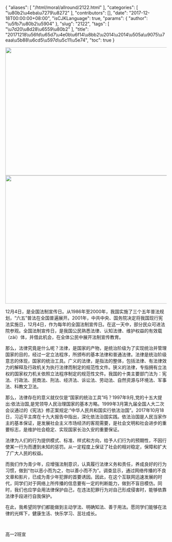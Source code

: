 {
    "aliases": [
        "/html/moral/allround/2122.html"
    ],
    "categories": [
        "\u80b2\u4eba\u7279\u8272"
    ],
    "contributors": [],
    "date": "2017-12-18T00:00:00+08:00",
    "isCJKLanguage": true,
    "params": {
        "author": "\u5fb7\u80b2\u5904"
    },
    "slug": "2122",
    "tags": [
        "\u7d20\u8d28\u6559\u80b2"
    ],
    "title": "20171218\u56fd\u65d7\u4e0b\u6f14\u8bb2\u2014\u2014\u505a\u9075\u7eaa\u5b88\u6cd5\u597d\u5c11\u5e74",
    "toc": true
}


<img
    src="https://cdn.tfls.online/mirror/full/0c3ba8f3a064e1c1f92600a4b844f826a49e1e45.jpg"
    style="display:block;margin-left:auto;margin-right:auto;"
    decoding="async"
    fetchpriority="auto"
    loading="lazy"
    height="400"
    width="600"
/>
<img
    src="https://cdn.tfls.online/mirror/full/077c7f69f65bdee5c152d033eab0b7ac189c653b.jpg"
    style="display:block;margin-left:auto;margin-right:auto;"
    decoding="async"
    fetchpriority="auto"
    loading="lazy"
    height="400"
    width="600"
/>




  





  





12月4日，是全国法制宣传日。从1986年至2000年，我国实施了三个五年普法规划，“六五”普法在全国普遍展开。2001年，中共中央、国务院决定将我国现行宪法实施日，12月4日，作为每年的全国法制宣传日。在这一天中，部分民众可进法院参观。全国法制宣传日，是我国公民熟悉法律、认知法律、维护权益的有效载（zài）体，并借此机会，在全体公民中展开法制宣传教育。




那么，法律究竟是什么呢？法律，是国家的产物，是统治阶级为了实现统治并管理国家的目的，经过一定立法程序，所颁布的基本法律和普通法律。法律是统治阶级意志的体现，国家的统治工具。广义的法律，是指法的整体，包括法律、有法律效力的解释及行政机关为执行法律而制定的规范性文件。狭义的法律，专指拥有立法权的国家权力机关依照立法程序制定的规范性文件。我国的十类主要部门法为：宪法、行政法、民商法、刑法、经济法、诉讼法、劳动法、自然资源与环境法、军事法、科教文卫法。




那么，法律存在的意义就仅仅是“国家的统治工具”吗？1997年9月,党的十五大提出:依法治国,是党领导人民治理国家的基本方略。1999年3月第九届全国人大二次会议通过的《宪法》修正案规定:“中华人民共和国实行依法治国”。2017年10月18日，习近平主席在十九大报告中指出，深化依法治国实践。依法治国是人民当家作主的基本保证，是发展社会主义市场经济的客观需要，是社会文明和社会进步的重要标志，是维护社会稳定、实现国家长治久安的重要保证。




法律为人们的行为提供模式、标准、样式和方向，给予人们行为的预期性，不因行使某一行为而遭到未知的惩罚。从一定程度上保证了社会的相对稳定，保障和扩大了广大人民的权益。




而我们作为青少年，应增强法制意识，认真履行法律义务和责任，养成良好的行为习惯，做到“勿以恶小而为之，勿以善小而不为”。调查显示，通过网络传播的不良文章和影片，已成为青少年犯罪的首要诱因。因此，在这个互联网迅速发展的时代，同学们对于网络上所传播的信息要有一定的判断能力，做到不盲目模仿。同时，我们也应学会用法律保护自己，在违法犯罪行为对自己形成侵害时，能够依靠法律手段进行自我保护。




在此，我希望同学们都能做到主动学法、明确知法、善于用法。愿同学们能够在法律的光辉下，健康生活、快乐学习、茁壮成长。




 




 




高一2班宣



  


  





  



